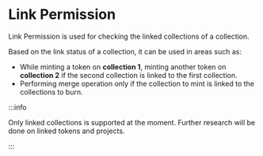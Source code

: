 # Link Permission

Link Permission is used for checking the linked collections of a collection.

Based on the link status of a collection, it can be used in areas such as:

- While minting a token on **collection 1**, minting another token on **collection 2** if the second collection is linked to the first collection.
- Performing merge operation only if the collection to mint is linked to the collections to burn.

:::info

Only linked collections is supported at the moment. Further research will be done on linked tokens and projects.

:::